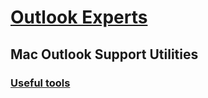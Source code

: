 # [Outlook Experts](../outlook-experts.md)

## Mac Outlook Support Utilities
### [Useful tools](../outlook-for-mac/useful-tools.md)
